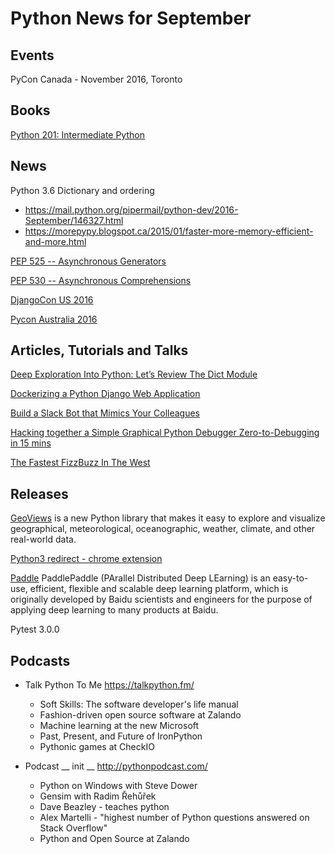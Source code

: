 # Python News for September

## Events

PyCon Canada - November 2016, Toronto

## Books

[Python 201: Intermediate Python](https://www.amazon.com/dp/B01LMUAYSO/ref=as_li_ss_tl)

## News

Python 3.6 Dictionary and ordering
 * https://mail.python.org/pipermail/python-dev/2016-September/146327.html 
 * https://morepypy.blogspot.ca/2015/01/faster-more-memory-efficient-and-more.html

[PEP 525 -- Asynchronous Generators](https://www.python.org/dev/peps/pep-0525/)

[PEP 530 -- Asynchronous Comprehensions](https://www.python.org/dev/peps/pep-0530/)

[DjangoCon US 2016](https://www.youtube.com/playlist?list=PL2NFhrDSOxgX-A4qpaf3rRaEnEe7166Ac)

[Pycon Australia 2016](https://www.youtube.com/playlist?list=PLs4CJRBY5F1IU2xckJUEj5ILWd4cta3vo)

## Articles, Tutorials and Talks

[Deep Exploration Into Python: Let’s Review The Dict Module](https://www.buzzfeed.com/andrewkelleher/deep-exploration-into-python-lets-review-the-dict-module)

[Dockerizing a Python Django Web Application](https://semaphoreci.com/community/tutorials/dockerizing-a-python-django-web-application)

[Build a Slack Bot that Mimics Your Colleagues ](http://hirelofty.com/blog/how-build-slack-bot-mimics-your-colleague/)

[Hacking together a Simple Graphical Python Debugger
Zero-to-Debugging in 15 mins](https://medium.com/@tryexceptpass/hacking-together-a-simple-graphical-python-debugger-efe7e6b1f9a8#.4bavk1p1d)


[The Fastest FizzBuzz In The West](https://www.promptworks.com/blog/the-fastest-fizzbuzz-in-the-west)


## Releases

[GeoViews](https://www.continuum.io/blog/developer-blog/introducing-geoviews) is a new Python library that makes it easy to explore and visualize geographical, meteorological, oceanographic, weather, climate, and other real-world data. 

[Python3 redirect - chrome extension](http://pythonweekly.us2.list-manage.com/track/click?u=e2e180baf855ac797ef407fc7&id=16bcbc1dd0&e=1bf22632b3)

[Paddle](https://github.com/baidu/paddle)
PaddlePaddle (PArallel Distributed Deep LEarning) is an easy-to-use, efficient, flexible and scalable deep learning platform, which is originally developed by Baidu scientists and engineers for the purpose of applying deep learning to many products at Baidu.

Pytest 3.0.0


## Podcasts

* Talk Python To Me
    https://talkpython.fm/
    * Soft Skills: The software developer's life manual
    * Fashion-driven open source software at Zalando
    * Machine learning at the new Microsoft
    * Past, Present, and Future of IronPython
    * Pythonic games at CheckIO

* Podcast __ init __
    http://pythonpodcast.com/
    * Python on Windows with Steve Dower
    * Gensim with Radim Řehůřek
    * Dave Beazley - teaches python
    * Alex Martelli - "highest number of Python questions answered on Stack Overflow"
    * Python and Open Source at Zalando
